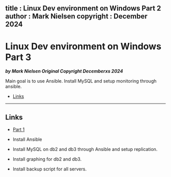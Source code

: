 
title : Linux Dev environment on Windows Part 2
author : Mark Nielsen
copyright : December 2024
---


Linux Dev environment on Windows Part 3
==============================

_**by Mark Nielsen
Original Copyright Decemberxs 2024**_

Main goal is to use Ansible. Install MySQL and setup monitoring through
ansible.

* [Links](#links)

* * *

<a name=links></a>Links
-----
* [Part 1](https://github.com/vikingdata/articles/blob/main/linux/vm/Linux_dev_under_Windows_part1.md)

* Install Ansible
* Install MySQL on db2 and db3 through Ansible and setup replication.
* Install graphing for db2 and db3.
* Install backup script for all servers. 